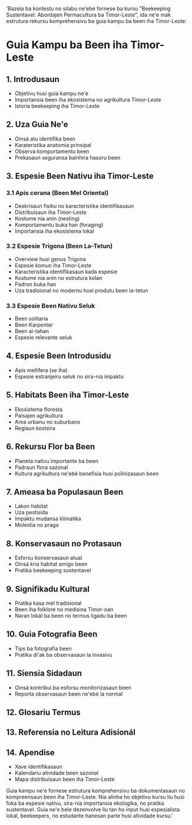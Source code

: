 'Bazeia ba kontestu no silabu ne'ebé fornese ba kursu "Beekeeping Sustentavel: Abordajen Permacultura ba Timor-Leste", ida ne'e mak estrutura rekursu komprehensivu ba guia kampu ba been iha Timor-Leste:

# Guia Kampu ba Been iha Timor-Leste

## 1. Introdusaun
- Objetivu husi guia kampu ne'e
- Importansia been iha ekosistema no agrikultura Timor-Leste
- Istoria beekeeping iha Timor-Leste

## 2. Uza Guia Ne'e
- Oinsá atu identifika been
- Karateristika anatomia prinsipal
- Observa komportamentu been
- Prekasaun seguransa bainhira hasoru been

## 3. Espesie Been Nativu iha Timor-Leste

### 3.1 Apis cerana (Been Mel Oriental)
- Deskrisaun fisiku no karacteristika identifikasaun
- Distribuisaun iha Timor-Leste
- Kostume nia anin (nesting)
- Komportamentu buka han (foraging)
- Importansia iha ekosistema lokal

### 3.2 Espesie Trigona (Been La-Tetun)
- Overview husi genus Trigona
- Espesie komun iha Timor-Leste
- Karacteristika identifikasaun kada espesie
- Kostume nia anin no estrutura kolan
- Padron buka han
- Uza tradisional no modernu husi produtu been la-tetun

### 3.3 Espesie Been Nativu Seluk
- Been solitaria
- Been Karpenter
- Been ai-tahan
- Espesie relevante seluk

## 4. Espesie Been Introdusidu
- Apis mellifera (se iha)
- Espesie estranjeiru seluk no sira-nia impaktu

## 5. Habitats Been iha Timor-Leste
- Ekosistema floresta
- Paisajen agrikultura
- Area urbanu no suburbano
- Regiaun kosteira

## 6. Rekursu Flor ba Been
- Planeta nativu importante ba been
- Padraun flora sazonal
- Kultura agrikultura ne'ebé benefisia husi polinizasaun been

## 7. Ameasa ba Populasaun Been
- Lakon habitat
- Uza pestisida
- Impaktu mudansa klimatika
- Molestia no praga

## 8. Konservasaun no Protasaun
- Esforsu konservasaun atual
- Oinsá kria habitat amigo been
- Pratika beekeeping sustentavel

## 9. Signifikadu Kultural
- Pratika kasa mel tradisional
- Been iha folklore no medisina Timor-oan
- Naran lokál ba been no termus ligadu ba been

## 10. Guia Fotografia Been
- Tips ba fotografia been
- Pratika di'ak ba observasaun la invasivu

## 11. Siensia Sidadaun
- Oinsá kontribui ba esforsu monitorizasaun been
- Reporta observasaun been ne'ebé la normal

## 12. Glosariu Termus

## 13. Referensia no Leitura Adisionál

## 14. Apendise
- Xave identifikasaun
- Kalendariu atividade been sazonal
- Mapa distribuisaun been iha Timor-Leste

Guia kampu ne'e fornese estrutura komprehensivu ba dokumentasaun no kompreensaun been iha Timor-Leste. Nia alinha ho objetivu kursu liu husi foka ba espesie nativu, sira-nia importansia ekologika, no pratika sustentavel. Guia ne'e bele dezenvolve liu tan ho input husi espesialista lokál, beekeepers, no estudante hanesan parte husi atividade kursu.'